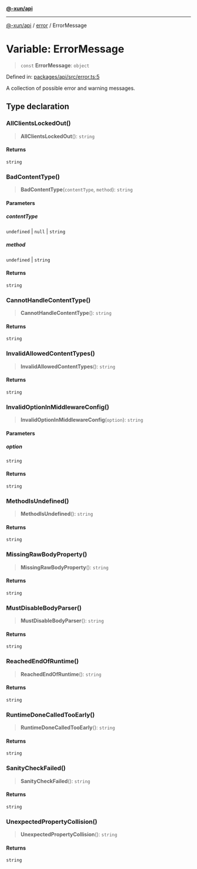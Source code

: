 [**@-xun/api**](../../README.md)

***

[@-xun/api](../../README.md) / [error](../README.md) / ErrorMessage

# Variable: ErrorMessage

> `const` **ErrorMessage**: `object`

Defined in: [packages/api/src/error.ts:5](https://github.com/Xunnamius/api-utils/blob/2999e4472bea4c5a8ecd8f7c7fbf77e6b4bc26db/packages/api/src/error.ts#L5)

A collection of possible error and warning messages.

## Type declaration

### AllClientsLockedOut()

> **AllClientsLockedOut**(): `string`

#### Returns

`string`

### BadContentType()

> **BadContentType**(`contentType`, `method`): `string`

#### Parameters

##### contentType

`undefined` | `null` | `string`

##### method

`undefined` | `string`

#### Returns

`string`

### CannotHandleContentType()

> **CannotHandleContentType**(): `string`

#### Returns

`string`

### InvalidAllowedContentTypes()

> **InvalidAllowedContentTypes**(): `string`

#### Returns

`string`

### InvalidOptionInMiddlewareConfig()

> **InvalidOptionInMiddlewareConfig**(`option`): `string`

#### Parameters

##### option

`string`

#### Returns

`string`

### MethodIsUndefined()

> **MethodIsUndefined**(): `string`

#### Returns

`string`

### MissingRawBodyProperty()

> **MissingRawBodyProperty**(): `string`

#### Returns

`string`

### MustDisableBodyParser()

> **MustDisableBodyParser**(): `string`

#### Returns

`string`

### ReachedEndOfRuntime()

> **ReachedEndOfRuntime**(): `string`

#### Returns

`string`

### RuntimeDoneCalledTooEarly()

> **RuntimeDoneCalledTooEarly**(): `string`

#### Returns

`string`

### SanityCheckFailed()

> **SanityCheckFailed**(): `string`

#### Returns

`string`

### UnexpectedPropertyCollision()

> **UnexpectedPropertyCollision**(): `string`

#### Returns

`string`
